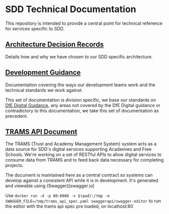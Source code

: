 # SDD Technical Documentation

This repository is intended to provide a central point for technical reference for services specific to SDD.

## [Architecture Decision Records](./adrs)

Details how and why we have chosen to our SDD specific architecture.

## [Development Guidance](./development_guidance)

Documentation covering the ways our development teams work and the technical standards we work against.

This set of documentation is division specific, we base our standards on [DfE Digital Guidance](https://technical-guidance.education.gov.uk/documentation/guides/default-technology-stack.html#the-dfe-digital-technology-stack), any areas not covered by the DfE Digital guidance or contradictory to this documentation, we take this set of documentation as precedent.

## [TRAMS API Document](./trams_api_spec)

The TRAMS (Trust and Academy Management System) system acts as a data source for SDD's digital services supporting Academies and Free Schools. We're working on a set of RESTful APIs to allow digital services to consume data from TRAMS and to feed back data necessary for completing projects.

The document is maintained here as a central contract so systems can develop against a consistent API while it is in development. It's generated and viewable using (Swagger)[swagger.io]

Use `docker run -d -p 80:8080 -v $(pwd):/tmp -e SWAGGER_FILE=/tmp/trams_api_spec.yaml swaggerapi/swagger-editor` to run the editor with the trams api spec pre loaded, on localhost:80
